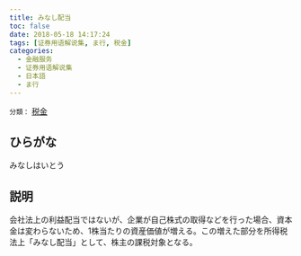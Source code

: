 ```yaml
---
title: みなし配当
toc: false
date: 2018-05-18 14:17:24
tags: [证券用语解说集, ま行, 税金]
categories:
  - 金融服务
  - 证券用语解说集
  - 日本語
  - ま行
---
```


`分類：` [税金](/tags/税金/)

## ひらがな

みなしはいとう

## 説明

会社法上の利益配当ではないが、企業が自己株式の取得などを行った場合、資本金は変わらないため、1株当たりの資産価値が増える。この増えた部分を所得税法上「みなし配当」として、株主の課税対象となる。
